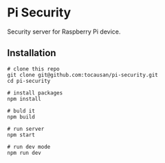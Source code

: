 # Pi Security

Security server for Raspberry Pi device.

## Installation
```text
# clone this repo
git clone git@github.com:tocausan/pi-security.git
cd pi-security

# install packages
npm install

# buld it
npm build

# run server
npm start

# run dev mode
npm run dev
```
